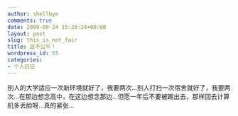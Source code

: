 ```yaml
---
author: shellbye
comments: true
date: 2009-09-24 15:28:24+00:00
layout: post
slug: this_is_not_fair
title: 这不公平！
wordpress_id: 55
categories:
- 个人日记
---
```


别人的大学适应一次新环境就好了，我要两次…别人打扫一次宿舍就好了，我要两次…在那边想念高中，在这边想念那边…但愿一年后不要被踢出去，那样回去计算机多丢脸呀…真的紧张…
